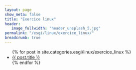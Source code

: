 ```yaml
---
layout: page
show_meta: false
title: "Exercice linux"
header:
   image_fullwidth: "header_unsplash_5.jpg"
permalink: "/esgi/linux/exercice_linux/"
breadcrumb: true
---
```

<ul>
    {% for post in site.categories.esgi/linux/exercice_linux %}
    <li><a href="{{ site.url }}{{ post.url }}">{{ post.title }}</a></li>
    {% endfor %}
</ul>
